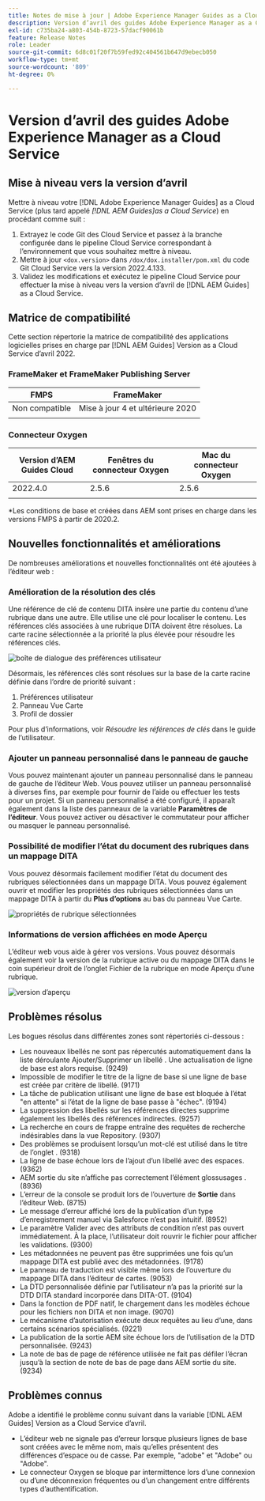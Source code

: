```yaml
---
title: Notes de mise à jour | Adobe Experience Manager Guides as a Cloud Service, version d’avril 2022
description: Version d’avril des guides Adobe Experience Manager as a Cloud Service
exl-id: c735ba24-a803-454b-8723-57dacf90061b
feature: Release Notes
role: Leader
source-git-commit: 6d8c01f20f7b59fed92c404561b647d9ebecb050
workflow-type: tm+mt
source-wordcount: '809'
ht-degree: 0%

---
```


# Version d’avril des guides Adobe Experience Manager as a Cloud Service

## Mise à niveau vers la version d’avril

Mettre à niveau votre [!DNL Adobe Experience Manager Guides] as a Cloud Service (plus tard appelé *[!DNL AEM Guides]as a Cloud Service*) en procédant comme suit :
1. Extrayez le code Git des Cloud Service et passez à la branche configurée dans le pipeline Cloud Service correspondant à l’environnement que vous souhaitez mettre à niveau.
1. Mettre à jour `<dox.version>` dans `/dox/dox.installer/pom.xml` du code Git Cloud Service vers la version 2022.4.133.
1. Validez les modifications et exécutez le pipeline Cloud Service pour effectuer la mise à niveau vers la version d’avril de [!DNL AEM Guides] as a Cloud Service.

## Matrice de compatibilité

Cette section répertorie la matrice de compatibilité des applications logicielles prises en charge par [!DNL AEM Guides] Version as a Cloud Service d’avril 2022.

### FrameMaker et FrameMaker Publishing Server

| FMPS | FrameMaker |
| --- | --- |
| Non compatible | Mise à jour 4 et ultérieure 2020 |
| | |


### Connecteur Oxygen

| Version d’AEM Guides Cloud | Fenêtres du connecteur Oxygen | Mac du connecteur Oxygen |
| --- | --- | --- |
| 2022.4.0 | 2.5.6 | 2.5.6 |
|  |  |  |

*Les conditions de base et créées dans AEM sont prises en charge dans les versions FMPS à partir de 2020.2.

## Nouvelles fonctionnalités et améliorations

De nombreuses améliorations et nouvelles fonctionnalités ont été ajoutées à l’éditeur web :

### Amélioration de la résolution des clés

Une référence de clé de contenu DITA insère une partie du contenu d’une rubrique dans une autre. Elle utilise une clé pour localiser le contenu. Les références clés associées à une rubrique DITA doivent être résolues. La carte racine sélectionnée a la priorité la plus élevée pour résoudre les références clés.

![boîte de dialogue des préférences utilisateur](assets/user-preferences.png)

Désormais, les références clés sont résolues sur la base de la carte racine définie dans l’ordre de priorité suivant :

1. Préférences utilisateur
1. Panneau Vue Carte
1. Profil de dossier

Pour plus d’informations, voir *Résoudre les références de clés* dans le guide de l’utilisateur.

### Ajouter un panneau personnalisé dans le panneau de gauche

Vous pouvez maintenant ajouter un panneau personnalisé dans le panneau de gauche de l’éditeur Web. Vous pouvez utiliser un panneau personnalisé à diverses fins, par exemple pour fournir de l’aide ou effectuer les tests pour un projet. Si un panneau personnalisé a été configuré, il apparaît également dans la liste des panneaux de la variable **Paramètres de l’éditeur**. Vous pouvez activer ou désactiver le commutateur pour afficher ou masquer le panneau personnalisé.

### Possibilité de modifier l’état du document des rubriques dans un mappage DITA

Vous pouvez désormais facilement modifier l’état du document des rubriques sélectionnées dans un mappage DITA. Vous pouvez également ouvrir et modifier les propriétés des rubriques sélectionnées dans un mappage DITA à partir du **Plus d’options** au bas du panneau Vue Carte.

![propriétés de rubrique sélectionnées](assets/map-view-properties.png)

### Informations de version affichées en mode Aperçu

L’éditeur web vous aide à gérer vos versions. Vous pouvez désormais également voir la version de la rubrique active ou du mappage DITA dans le coin supérieur droit de l’onglet Fichier de la rubrique en mode Aperçu d’une rubrique.

![version d’aperçu](assets/preview-version.png)

## Problèmes résolus

Les bogues résolus dans différentes zones sont répertoriés ci-dessous :

* Les nouveaux libellés ne sont pas répercutés automatiquement dans la liste déroulante Ajouter/Supprimer un libellé . Une actualisation de ligne de base est alors requise. (9249)
* Impossible de modifier le titre de la ligne de base si une ligne de base est créée par critère de libellé. (9171)
* La tâche de publication utilisant une ligne de base est bloquée à l’état &quot;en attente&quot; si l’état de la ligne de base passe à &quot;échec&quot;. (9194)
* La suppression des libellés sur les références directes supprime également les libellés des références indirectes. (9257)
* La recherche en cours de frappe entraîne des requêtes de recherche indésirables dans la vue Repository. (9307)
* Des problèmes se produisent lorsqu’un mot-clé est utilisé dans le titre de l’onglet . (9318)
* La ligne de base échoue lors de l’ajout d’un libellé avec des espaces. (9362)
* AEM sortie du site n’affiche pas correctement l’élément glossusages . (8936)
* L’erreur de la console se produit lors de l’ouverture de **Sortie** dans l’éditeur Web. (8715)
* Le message d’erreur affiché lors de la publication d’un type d’enregistrement manuel via Salesforce n’est pas intuitif. (8952)
* Le paramètre Valider avec des attributs de condition n’est pas ouvert immédiatement. À la place, l’utilisateur doit rouvrir le fichier pour afficher les validations. (9300)
* Les métadonnées ne peuvent pas être supprimées une fois qu’un mappage DITA est publié avec des métadonnées.  (9178)
* Le panneau de traduction est visible même lors de l’ouverture du mappage DITA dans l’éditeur de cartes. (9053)
* La DTD personnalisée définie par l’utilisateur n’a pas la priorité sur la DTD DITA standard incorporée dans DITA-OT. (9104)
* Dans la fonction de PDF natif, le chargement dans les modèles échoue pour les fichiers non DITA et non image. (9070)
* Le mécanisme d’autorisation exécute deux requêtes au lieu d’une, dans certains scénarios spécialisés. (9221)
* La publication de la sortie AEM site échoue lors de l’utilisation de la DTD personnalisée. (9243)
* La note de bas de page de référence utilisée ne fait pas défiler l’écran jusqu’à la section de note de bas de page dans AEM sortie du site. (9234)

## Problèmes connus

Adobe a identifié le problème connu suivant dans la variable [!DNL AEM Guides] Version as a Cloud Service d’avril.

* L’éditeur web ne signale pas d’erreur lorsque plusieurs lignes de base sont créées avec le même nom, mais qu’elles présentent des différences d’espace ou de casse. Par exemple, &quot;adobe&quot; et &quot;Adobe&quot; ou &quot;Adobe&quot;.
* Le connecteur Oxygen se bloque par intermittence lors d’une connexion ou d’une déconnexion fréquentes ou d’un changement entre différents types d’authentification.
